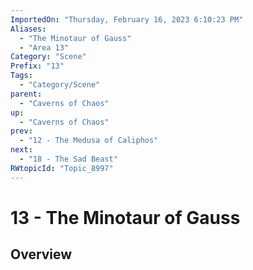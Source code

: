 ```yaml
---
ImportedOn: "Thursday, February 16, 2023 6:10:23 PM"
Aliases:
  - "The Minotaur of Gauss"
  - "Area 13"
Category: "Scene"
Prefix: "13"
Tags:
  - "Category/Scene"
parent:
  - "Caverns of Chaos"
up:
  - "Caverns of Chaos"
prev:
  - "12 - The Medusa of Caliphos"
next:
  - "18 - The Sad Beast"
RWtopicId: "Topic_8997"
---
```

# 13 - The Minotaur of Gauss
## Overview
